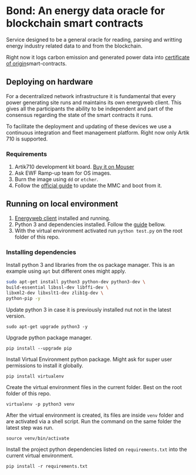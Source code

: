 # Bond: An energy data oracle for blockchain smart contracts
Service designed to be a general oracle for reading, parsing and writting energy industry related data to and from the blockchain.

Right now it logs carbon emission and generated power data into [certificate of origin](https://github.com/energywebfoundation/certificate_of_origin)smart-contracts.

## Deploying on hardware
For a decentralized network infrastructure it is fundamental that every power generating site runs and maintains its own energyweb client. This gives all the participants the ability to be independent and part of the consensus regarding the state of the smart contracts it runs.

To facilitate the deployment and updating of these devices we use a continuous integration and fleet management platform. Right now only Artik 710 is supported.

### Requirements
1. Artik710 development kit board. [Buy it on Mouser](https://www.mouser.de/ProductDetail/Samsung-ARTIK/SIP-KITNXE001?qs=sGAEpiMZZMve4%2fbfQkoj%252bITJFZOYkcE6OmmcL7bZCu8=)
2. Ask EWF Ramp-up team for OS images.
3. Burn the image using `dd` or `etcher`.
4. Follow the [official guide](https://developer.artik.io/documentation/developer-guide/update-image/updating-artik-image.html) to update the MMC and boot from it.

## Running on local environment

1. [Energyweb client](https://github.com/energywebfoundation/energyweb-client) installed and running.
2. Python 3 and dependencies installed. Follow the [guide](#installing-dependencies) bellow.
3. With the virtual environment activated run `python test.py` on the root folder of this repo.

### Installing dependencies
Install python 3 and libraries from the os package manager. This is an example using `apt` but different ones might apply.
```sh
sudo apt-get install python3 python-dev python3-dev \
build-essential libssl-dev libffi-dev \
libxml2-dev libxslt1-dev zlib1g-dev \
python-pip -y
```
Update python 3 in case it is previously installed nut not in the latest version.
```
sudo apt-get upgrade python3 -y
```
Upgrade python package manager.
```
pip install --upgrade pip
```
Install Virtual Environment python package. Might ask for super user permissions to install it globally.
```
pip install virtualenv
```
Create the virtual environment files in the current folder. Best on the root folder of this repo.
```
virtualenv -p python3 venv
```
After the virtual environment is created, its files are inside `venv` folder and are activated via a shell script. Run the command on the same folder the latest step was run.
```
source venv/bin/activate
```
Install the project python dependencies listed on `requirements.txt` into the current virtual environment.
```
pip install -r requirements.txt
```


